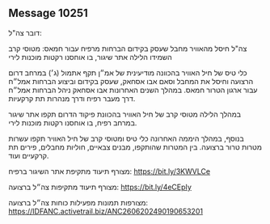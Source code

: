 ## Message 10251

דובר צה"ל:

צה"ל חיסל מהאוויר מחבל שעסק בקידום הברחות מרפיח עבור חמאס: מטוסי קרב השמידו הלילה אתר שיגור, בו אוחסנו רקטות מוכנות לירי

כלי טיס של חיל האוויר בהכוונה מודיעינית של אמ״ן תקף אתמול (ג׳) במרחב דרום הרצועה וחיסל את המחבל וסאם אבו אסחאק, שעסק בקידום וביצוע הברחות אמל״ח עבור ארגון הטרור חמאס.
במהלך השנים האחרונות אבו אסחאק ניהל הברחות אמל״ח דרך מעבר רפיח ודרך מנהרות תת קרקעיות.

במהלך הלילה מטוסי קרב של חיל האוויר בהכוונת פיקוד הדרום תקפו אתר שיגור במרחב רפיח, בו אוחסנו רקטות מוכנות לירי.

בנוסף, במהלך היממה האחרונה כלי טיס ומטוסי קרב של חיל האוויר תקפו עשרות מטרות טרור ברצועה. בין המטרות שהותקפו, מבנים צבאיים, חוליות מחבלים, פירים תת קרקעיים ועוד.

מצורף תיעוד מתקיפת אתר השיגור ברפיח: https://bit.ly/3KWVLCe

מצורף תיעוד מתקיפות צה״ל ברצועה: https://bit.ly/4eCEpIy

מצורפות תמונות מפעילות כוחות צה״ל ברצועה: https://IDFANC.activetrail.biz/ANC2606202490190653201

